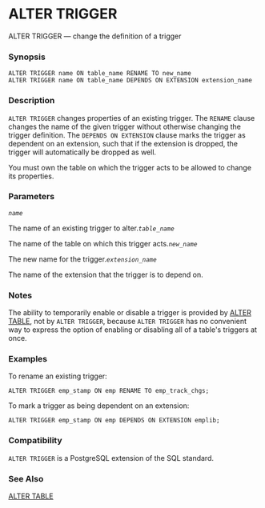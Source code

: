 # ALTER TRIGGER

ALTER TRIGGER — change the definition of a trigger

### Synopsis

```text
ALTER TRIGGER name ON table_name RENAME TO new_name
ALTER TRIGGER name ON table_name DEPENDS ON EXTENSION extension_name
```

### Description

`ALTER TRIGGER` changes properties of an existing trigger. The `RENAME` clause changes the name of the given trigger without otherwise changing the trigger definition. The `DEPENDS ON EXTENSION` clause marks the trigger as dependent on an extension, such that if the extension is dropped, the trigger will automatically be dropped as well.

You must own the table on which the trigger acts to be allowed to change its properties.

### Parameters

_`name`_

The name of an existing trigger to alter._`table_name`_

The name of the table on which this trigger acts._`new_name`_

The new name for the trigger._`extension_name`_

The name of the extension that the trigger is to depend on.

### Notes

The ability to temporarily enable or disable a trigger is provided by [ALTER TABLE](https://www.postgresql.org/docs/10/static/sql-altertable.html), not by `ALTER TRIGGER`, because `ALTER TRIGGER` has no convenient way to express the option of enabling or disabling all of a table's triggers at once.

### Examples

To rename an existing trigger:

```text
ALTER TRIGGER emp_stamp ON emp RENAME TO emp_track_chgs;
```

To mark a trigger as being dependent on an extension:

```text
ALTER TRIGGER emp_stamp ON emp DEPENDS ON EXTENSION emplib;
```

### Compatibility

`ALTER TRIGGER` is a PostgreSQL extension of the SQL standard.

### See Also

[ALTER TABLE](https://www.postgresql.org/docs/10/static/sql-altertable.html)

